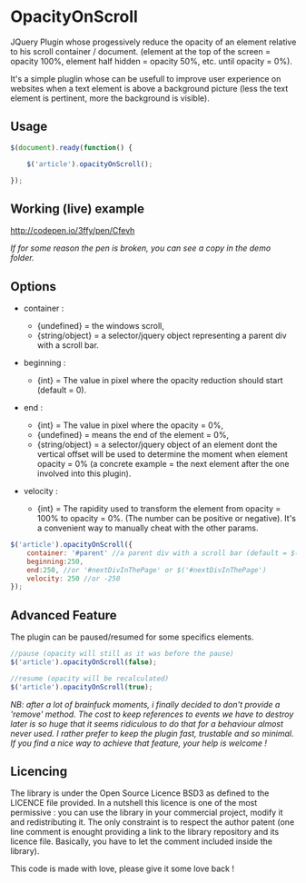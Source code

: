 OpacityOnScroll
===============

JQuery Plugin whose progessively reduce the opacity of an element relative to his scroll container / document.
(element at the top of the screen = opacity 100%, element half hidden = opacity 50%, etc. until opacity = 0%).

It's a simple pluglin whose can be usefull to improve user experience on websites when a text element is above a background picture (less the text element is pertinent, more the background is visible).

Usage
-----

```javascript
$(document).ready(function() {

    $('article').opacityOnScroll();

});
```

Working (live) example
----------------------

<http://codepen.io/3ffy/pen/Cfevh>

*If for some reason the pen is broken, you can see a copy in the demo folder.*

Options
-------

* container : 
    - {undefined} = the windows scroll, 
    - {string/object} = a selector/jquery object representing a parent div with a scroll bar.
     
* beginning : 
    - {int} = The value in pixel where the opacity reduction should start (default = 0).
     
* end : 
    - {int} = The value in pixel where the opacity = 0%, 
    - {undefined} = means the end of the element = 0%, 
    - {string/object} = a selector/jquery object of an element dont the vertical offset will be used to determine the moment when element opacity = 0% (a concrete example = the next element after the one involved into this plugin).
 
* velocity :
    - {int} = The rapidity used to transform the element from opacity = 100% to opacity = 0%. (The number can be positive or negative). It's a convenient way to manually cheat with the other params.

    
```javascript
$('article').opacityOnScroll({ 
    container: '#parent' //a parent div with a scroll bar (default = $(window)). Can use a jquery object too : $('#parent');
    beginning:250,
    end:250, //or '#nextDivInThePage' or $('#nextDivInThePage')
    velocity: 250 //or -250
});
```

Advanced Feature
----------------

The plugin can be paused/resumed for some specifics elements.

```javascript
//pause (opacity will still as it was before the pause)
$('article').opacityOnScroll(false);

//resume (opacity will be recalculated)
$('article').opacityOnScroll(true);
```

*NB: after a lot of brainfuck moments, i finally decided to don't provide a 'remove' method. The cost to keep references to events we have to destroy later is so huge that it seems ridiculous to do that for a behaviour almost never used. I rather prefer to keep the plugin fast, trustable and so minimal. If you find a nice way to achieve that feature, your help is welcome !*

Licencing
---------

The library is under the Open Source Licence BSD3 as defined to the LICENCE file provided.
In a nutshell this licence is one of the most permissive : you can use the library in your commercial project, modify it and redistributing it. The only constraint is to respect the author patent (one line comment is enought providing a link to the library repository and its licence file. Basically, you have to let the comment included inside the library).

This code is made with love, please give it some love back ! 